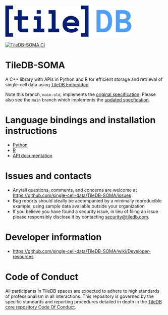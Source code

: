 <a href="https://tiledb.com"><img src="https://github.com/TileDB-Inc/TileDB/raw/dev/doc/source/_static/tiledb-logo_color_no_margin_@4x.png" alt="TileDB logo" width="400"></a>

[![TileDB-SOMA CI](https://github.com/single-cell-data/TileDB-SOMA/actions/workflows/ci.yml/badge.svg)](https://github.com/single-cell-data/TileDB-SOMA/actions/workflows/ci.yml)

# TileDB-SOMA

A C++ library with APIs in Python and R for efficient storage and retrieval of single-cell data using [TileDB Embedded][tiledb].

Note this branch, `main-old`, implements the [original specification](https://github.com/single-cell-data/TileDB-SOMA/blob/main-old/spec/specification.md). Please also see the `main` branch which implements the [updated specfication](https://github.com/single-cell-data/SOMA/blob/main/abstract_specification.md).

# Language bindings and installation instructions

* [Python](https://github.com/single-cell-data/TileDB-SOMA/tree/main-old/apis/python)
* [R](https://github.com/single-cell-data/TileDB-SOMA/tree/main-old/apis/r)
* [API documentation](https://tiledb-inc-tiledb-soma.readthedocs-hosted.com/en/latest/)

# Issues and contacts

* Any/all questions, comments, and concerns are welcome at https://github.com/single-cell-data/TileDB-SOMA/issues
* Bug reports should ideally be accompanied by a minimally reproducible example, using sample data available outside your organization
* If you believe you have found a security issue, in lieu of filing an issue please responsibly disclose it by contacting [security@tiledb.com](mailto:security@tiledb.com).

# Developer information

* https://github.com/single-cell-data/TileDB-SOMA/wiki/Developer-resources

# Code of Conduct

All participants in TileDB spaces are expected to adhere to high standards of
professionalism in all interactions. This repository is governed by the
specific standards and reporting procedures detailed in depth in the
[TileDB core repository Code Of Conduct](
https://github.com/TileDB-Inc/TileDB/blob/dev/CODE_OF_CONDUCT.md).

<!-- links -->
[tiledb]: https://github.com/TileDB-Inc/TileDB
